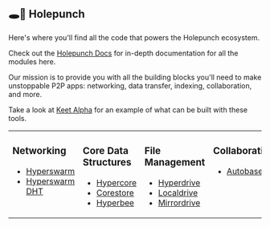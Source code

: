 ## :hole::boxing_glove: Holepunch

Here's where you'll find all the code that powers the Holepunch ecosystem.

Check out the [Holepunch Docs](https://docs.holepunch.to) for in-depth documentation for all the modules here.

Our mission is to provide you with all the building blocks you'll need to make unstoppable P2P apps: networking, data transfer, indexing, collaboration, and more.

Take a look at [Keet Alpha](https://keet.io) for an example of what can be built with these tools.

<table border=0><tr><td valign=top>

### Networking
* [Hyperswarm](https://github.com/holepunchto/hyperswarm)
* [Hyperswarm DHT](https://github.com/holepunchto/hyperswarm-dht)

</td><td valign=top>

### Core Data Structures
* [Hypercore](https://github.com/holepunchto/hypercore)
* [Corestore](https://github.com/holepunchto/corestore)
* [Hyperbee](https://github.com/holepunchto/hyperbee)

</td><td valign=top>

### File Management
* [Hyperdrive](https://github.com/holepunchto/hyperdrive)
* [Localdrive](https://github.com/holepunchto/localdrive)
* [Mirrordrive](https://github.com/holepunchto/mirrordrive)

</td><td valign=top>

### Collaboration
* [Autobase](https://github.com/holepunchto/autobase)

</td></tr></table>
